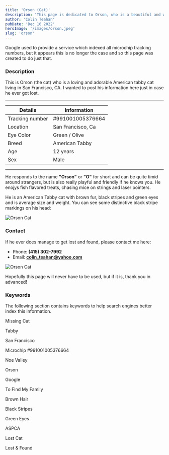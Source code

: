 ```yaml
---
title: 'Orson (Cat)'
description: 'This page is dedicated to Orson, who is a beautiful and wonderful American tabby cat with a unique personality.'
author: 'Colin Teahan'
pubDate: 'Dec 16 2022'
heroImage: '/images/orson.jpeg'
slug: 'orson'
---
```


Google used to provide a service which indexed all microchip tracking numbers, but it appears this is no longer the case and so this page was created to do just that.

### Description

This is Orson (the cat) who is a loving and adorable American tabby cat living in San Francisco, CA. I wanted to post his information here just in case he ever got lost.

---

| Details         | Information       |
| --------------- | ----------------- |
| Tracking number | #991001005376664  |
| Location        | San Francisco, Ca |
| Eye Color       | Green / Olive     |
| Breed           | American Tabby    |
| Age             | 12 years          |
| Sex             | Male              |

---



He responds to the name **"Orson"** or **"O"** for short and can be quite timid around strangers, but is also really playful and friendly if he knows you. He enojys fish flavored treats, chasing mice on strings and laser pointers.

He is an American Tabby cat with brown fur, black stripes and green eyes and is average size and weight. You can see some distinctive black stripe markings on his head:

<img alt="Orson Cat" className="max-w-md shadow-lg mx-auto" src="/images/orson2.jpeg" />

### Contact

If he ever does manage to get lost and found, please contact me here:

- Phone: **(415) 302-7992**
- Email: **colin_teahan@yahoo.com**

<img alt="Orson Cat" className="max-w-ld shadow-lg mx-auto" src="/images/orson3.jpeg" />

Hopefully this page will never have to be used, but if it is, thank you in advanced!

### Keywords

<span className="text-gray-400">The following section contains keywords to help search engines better index this information.</span>

<div className="flex flex-row flex-wrap gap-x-2 gap-y-2 px-2">
  <p className="inline-block bg-blue-500 text-white px-2 py-1 rounded-lg">Missing Cat</p>
  <p className="inline-block bg-blue-500 text-white px-2 py-1 rounded-lg">Tabby</p>
  <p className="inline-block bg-blue-500 text-white px-2 py-1 rounded-lg">San Francisco</p>
  <p className="inline-block bg-blue-500 text-white px-2 py-1 rounded-lg">Microchip #991001005376664</p>
  <p className="inline-block bg-blue-500 text-white px-2 py-1 rounded-lg">Noe Valley</p>
  <p className="inline-block bg-blue-500 text-white px-2 py-1 rounded-lg">Orson</p>
  <p className="inline-block bg-blue-500 text-white px-2 py-1 rounded-lg">Google</p>
  <p className="inline-block bg-blue-500 text-white px-2 py-1 rounded-lg">To Find My Family</p>
  <p className="inline-block bg-blue-500 text-white px-2 py-1 rounded-lg">Brown Hair</p>
  <p className="inline-block bg-blue-500 text-white px-2 py-1 rounded-lg">Black Stripes</p>
  <p className="inline-block bg-blue-500 text-white px-2 py-1 rounded-lg">Green Eyes</p>
  <p className="inline-block bg-blue-500 text-white px-2 py-1 rounded-lg">ASPCA</p>
  <p className="inline-block bg-blue-500 text-white px-2 py-1 rounded-lg">Lost Cat</p>
  <p className="inline-block bg-blue-500 text-white px-2 py-1 rounded-lg">Lost & Found</p>
</div>